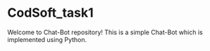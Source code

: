 # CodSoft_task1
Welcome to Chat-Bot repository! This is a simple Chat-Bot which is implemented using Python.
